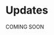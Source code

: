 # Updates 

COMING SOON 

<!-- 
- llama Index Webinar 
- AITX meetup 
- META write up
- New releases 
 -->





